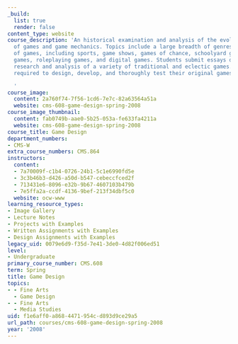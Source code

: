 ```yaml
---
_build:
  list: true
  render: false
content_type: website
course_description: 'An historical examination and analysis of the evolution and development
  of games and game mechanics. Topics include a large breadth of genres and types
  of games, including sports, game shows, games of chance, schoolyard games, board
  games, roleplaying games, and digital games. Students submit essays documenting
  research and analysis of a variety of traditional and eclectic games. Project teams
  required to design, develop, and thoroughly test their original games.

  '
course_image:
  content: 2a760f74-7f56-1cd6-7e7c-82a63564a51a
  website: cms-608-game-design-spring-2008
course_image_thumbnail:
  content: fab0749b-aae0-5b25-053a-fe633fa4211a
  website: cms-608-game-design-spring-2008
course_title: Game Design
department_numbers:
- CMS-W
extra_course_numbers: CMS.864
instructors:
  content:
  - 7a70009f-c1b4-0726-24b1-5c1e6990fd5e
  - 3c3b46b3-d426-a50d-b547-cebeccfced2f
  - 713431e6-8096-e32b-9b67-4607103b479b
  - 7e5ffa2a-ccdf-4136-9bef-213f34dbf5c0
  website: ocw-www
learning_resource_types:
- Image Gallery
- Lecture Notes
- Projects with Examples
- Written Assignments with Examples
- Design Assignments with Examples
legacy_uid: 0079e6d9-f35d-7e41-3de0-4d82f006ed51
level:
- Undergraduate
primary_course_number: CMS.608
term: Spring
title: Game Design
topics:
- - Fine Arts
  - Game Design
- - Fine Arts
  - Media Studies
uid: f1e6aff0-a868-4471-954c-d893d9ce29a5
url_path: courses/cms-608-game-design-spring-2008
year: '2008'
---
```

